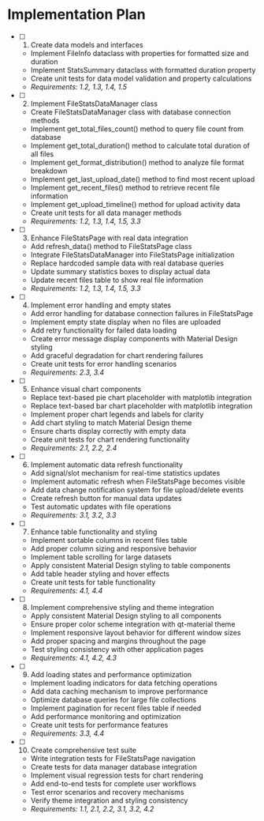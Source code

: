 # Implementation Plan

- [ ] 1. Create data models and interfaces
  - Implement FileInfo dataclass with properties for formatted size and duration
  - Implement StatsSummary dataclass with formatted duration property
  - Create unit tests for data model validation and property calculations
  - _Requirements: 1.2, 1.3, 1.4, 1.5_

- [ ] 2. Implement FileStatsDataManager class
  - Create FileStatsDataManager class with database connection methods
  - Implement get_total_files_count() method to query file count from database
  - Implement get_total_duration() method to calculate total duration of all files
  - Implement get_format_distribution() method to analyze file format breakdown
  - Implement get_last_upload_date() method to find most recent upload
  - Implement get_recent_files() method to retrieve recent file information
  - Implement get_upload_timeline() method for upload activity data
  - Create unit tests for all data manager methods
  - _Requirements: 1.2, 1.3, 1.4, 1.5, 3.3_

- [ ] 3. Enhance FileStatsPage with real data integration
  - Add refresh_data() method to FileStatsPage class
  - Integrate FileStatsDataManager into FileStatsPage initialization
  - Replace hardcoded sample data with real database queries
  - Update summary statistics boxes to display actual data
  - Update recent files table to show real file information
  - _Requirements: 1.2, 1.3, 1.4, 1.5, 3.3_

- [ ] 4. Implement error handling and empty states
  - Add error handling for database connection failures in FileStatsPage
  - Implement empty state display when no files are uploaded
  - Add retry functionality for failed data loading
  - Create error message display components with Material Design styling
  - Add graceful degradation for chart rendering failures
  - Create unit tests for error handling scenarios
  - _Requirements: 2.3, 3.4_

- [ ] 5. Enhance visual chart components
  - Replace text-based pie chart placeholder with matplotlib integration
  - Replace text-based bar chart placeholder with matplotlib integration
  - Implement proper chart legends and labels for clarity
  - Add chart styling to match Material Design theme
  - Ensure charts display correctly with empty data
  - Create unit tests for chart rendering functionality
  - _Requirements: 2.1, 2.2, 2.4_

- [ ] 6. Implement automatic data refresh functionality
  - Add signal/slot mechanism for real-time statistics updates
  - Implement automatic refresh when FileStatsPage becomes visible
  - Add data change notification system for file upload/delete events
  - Create refresh button for manual data updates
  - Test automatic updates with file operations
  - _Requirements: 3.1, 3.2, 3.3_

- [ ] 7. Enhance table functionality and styling
  - Implement sortable columns in recent files table
  - Add proper column sizing and responsive behavior
  - Implement table scrolling for large datasets
  - Apply consistent Material Design styling to table components
  - Add table header styling and hover effects
  - Create unit tests for table functionality
  - _Requirements: 4.1, 4.4_

- [ ] 8. Implement comprehensive styling and theme integration
  - Apply consistent Material Design styling to all components
  - Ensure proper color scheme integration with qt-material theme
  - Implement responsive layout behavior for different window sizes
  - Add proper spacing and margins throughout the page
  - Test styling consistency with other application pages
  - _Requirements: 4.1, 4.2, 4.3_

- [ ] 9. Add loading states and performance optimization
  - Implement loading indicators for data fetching operations
  - Add data caching mechanism to improve performance
  - Optimize database queries for large file collections
  - Implement pagination for recent files table if needed
  - Add performance monitoring and optimization
  - Create unit tests for performance features
  - _Requirements: 3.3, 4.4_

- [ ] 10. Create comprehensive test suite
  - Write integration tests for FileStatsPage navigation
  - Create tests for data manager database integration
  - Implement visual regression tests for chart rendering
  - Add end-to-end tests for complete user workflows
  - Test error scenarios and recovery mechanisms
  - Verify theme integration and styling consistency
  - _Requirements: 1.1, 2.1, 2.2, 3.1, 3.2, 4.2_

